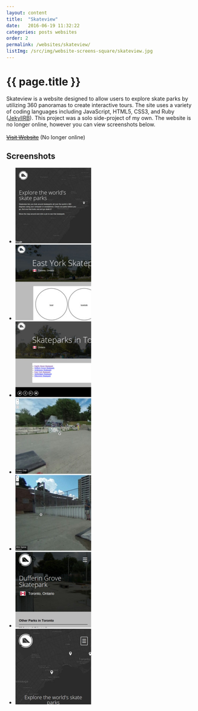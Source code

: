 ```yaml
---
layout: content
title:  "Skateview"
date:   2016-06-19 11:32:22
categories: posts websites
order: 2
permalink: /websites/skateview/
listImg: /src/img/website-screens-square/skateview.jpg
---
```

<h1>{{ page.title }}</h1>
<p>
  Skateview is a website designed to allow users to explore skate parks by utilizing 360 panoramas to create interactive tours. The site uses a variety of coding languages including JavaScript, HTML5, CSS3, and Ruby (<a href="https://jekyllrb.com/" target="_blank">JekyllRB</a>). This project was a solo side-project of my own. The website is no longer online, however you can view screenshots below.<br>
  <br>
  <a href=""><s>Visit Website</s></a> (No longer online)
</p>

<h2>Screenshots</h2>
<ul class="photo-gallery">
  <li>
    <a href="" data-box-img="/src/img/website-screens/skateview.jpg">
      <img src="/src/img/website-screens-square/skateview.jpg">
    </a>
  </li>
  <li>
    <a href="" data-box-img="/src/img/website-screens/skateview-park.jpg">
      <img src="/src/img/website-screens-square/skateview-park.jpg">
    </a>
  </li>
  <li>
    <a href="" data-box-img="/src/img/website-screens/skateview-toronto.jpg">
      <img src="/src/img/website-screens-square/skateview-toronto.jpg">
    </a>
  </li>
  <li>
    <a href="" data-box-img="/src/img/website-screens/skateview-panorama.jpg">
      <img src="/src/img/website-screens-square/skateview-panorama.jpg">
    </a>
  </li>
  <li>
    <a href="" data-box-img="/src/img/website-screens/skateview-panorama2.jpg">
      <img src="/src/img/website-screens-square/skateview-panorama2.jpg">
    </a>
  </li>
  <li>
    <a href="" data-box-img="/src/img/website-screens/skateview-mobile.jpg">
      <img src="/src/img/website-screens-square/skateview-mobile.jpg">
    </a>
  </li>
  <li>
    <a href="" data-box-img="/src/img/website-screens/skateview-mobile2.jpg">
      <img src="/src/img/website-screens-square/skateview-mobile2.jpg">
    </a>
  </li>
</ul>
